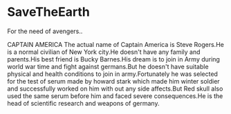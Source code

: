 # SaveTheEarth
For the need of avengers..

CAPTAIN AMERICA
The actual name of Captain America is Steve Rogers.He is a normal civilian of New York city.He doesn't have any family and parents.His best friend is Bucky Barnes.His dream is to join in Army during world war time and fight against germans.But he doesn't have suitable physical and health conditions to join in army.Fortunately he was selected for the test of serum made by howard stark which made him winter soldier and successfully worked on him with out any side affects.But Red skull also used the same serum before him and faced severe consequences.He is the head of scientific research and weapons of germany.

